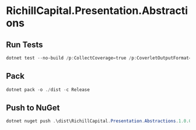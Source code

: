 # RichillCapital.Presentation.Abstractions

## Run Tests

```powershell
dotnet test --no-build /p:CollectCoverage=true /p:CoverletOutputFormat=lcov /p:CoverletOutput=../../coverage/lcov.info -- MSTest.Parallelize.Workers=5
```

## Pack

```powershell
dotnet pack -o ./dist -c Release
```

## Push to NuGet

```powershell
dotnet nuget push .\dist\RichillCapital.Presentation.Abstractions.1.0.0.nupkg -k <api-key> -s https://api.nuget.org/v3/index.json
```
